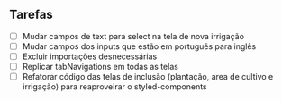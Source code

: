 ## Tarefas

- [ ] Mudar campos de text para select na tela de nova irrigação
- [ ] Mudar campos dos inputs que estão em português para inglês
- [ ] Excluir importações desnecessárias
- [ ] Replicar tabNavigations em todas as telas
- [ ] Refatorar código das telas de inclusão (plantação, area de cultivo e irrigação) para reaproveirar o styled-components
